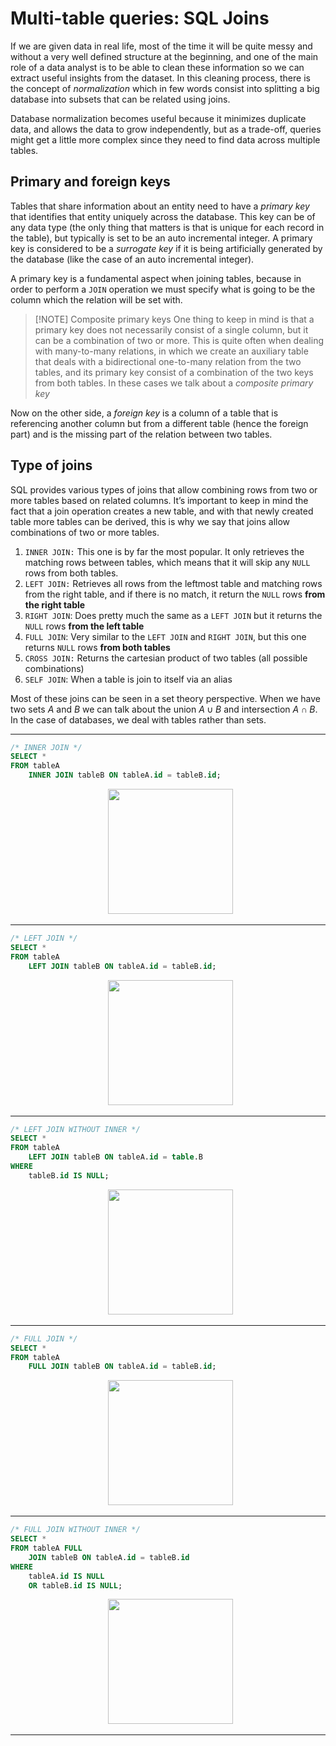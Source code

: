 # Multi-table queries: SQL Joins
If we are given data in real life, most of the time it will be quite messy and without a very well defined structure at the beginning, and one of the main role of a data analyst is to be able to clean these information so we can extract useful insights from the dataset. In this cleaning process, there is the concept of *normalization* which in few words consist into splitting a big database into subsets that can be related using joins. 

Database normalization becomes useful because it minimizes duplicate data, and allows the data to grow independently, but as a trade-off, queries might get a little more complex since they need to find data across multiple tables.

## Primary and foreign keys
Tables that share information about an entity need to have a *primary key* that identifies that entity uniquely across the database. This key can be of any data type (the only thing that matters is that is unique for each record in the table), but typically is set to be an auto incremental integer. A primary key is considered to be a *surrogate key* if it is being artificially generated by the database (like the case of an auto incremental integer).

A primary key is a fundamental aspect when joining tables, because in order to perform a `JOIN` operation we must specify what is going to be the column which the relation will be set with.


> [!NOTE] Composite primary keys
> One thing to keep in mind is that a primary key does not necessarily consist of a single column, but it can be a combination of two or more. This is quite often when dealing with many-to-many relations, in which we create an auxiliary table that deals with a bidirectional one-to-many relation from the two tables, and its primary key consist of a combination of the two keys from both tables. In these cases we talk about a *composite primary key*


Now on the other side, a *foreign key* is a column of a table that is referencing another column but from a different table (hence the foreign part) and is the missing part of the relation between two tables.

## Type of joins
SQL provides various types of joins that allow combining rows from two or more tables based on related columns. It’s important to keep in mind the fact that a join operation creates a new table, and with that newly created table more tables can be derived, this is why we say that  joins allow combinations of two or more tables.
1. `INNER JOIN:` This one is by far the most popular. It only retrieves the matching rows between tables, which means that it will skip any `NULL` rows from both tables.
2. `LEFT JOIN:` Retrieves all rows from the leftmost table and matching rows from the right table, and if there is no match, it return the `NULL` rows **from the right table**
3. `RIGHT JOIN`: Does pretty much the same as a `LEFT JOIN` but it returns the `NULL` rows **from the left table**
4. `FULL JOIN`: Very similar to the `LEFT JOIN` and `RIGHT JOIN`, but this one returns `NULL` rows **from both tables**
5. `CROSS JOIN:` Returns the cartesian product of two tables (all possible combinations)
6. `SELF JOIN`: When a table is join to itself via an alias

Most of these joins can be seen in a set theory perspective. When we have two sets $A$ and $B$ we can talk about the union $A \cup B$ and intersection $A \cap B$. In the case of databases, we deal with tables rather than sets.

---
```sql
/* INNER JOIN */
SELECT *
FROM tableA
    INNER JOIN tableB ON tableA.id = tableB.id;
```

<div align="center">
	  <img src="inner-join.png" width="200">
</div>

---

```sql
/* LEFT JOIN */
SELECT *
FROM tableA
    LEFT JOIN tableB ON tableA.id = tableB.id;
```

<div align="center">
	  <img src="left-join-01.png" width="200">
</div>

---

```sql
/* LEFT JOIN WITHOUT INNER */
SELECT *
FROM tableA
    LEFT JOIN tableB ON tableA.id = table.B
WHERE
    tableB.id IS NULL;
```

<div align="center">
	  <img src="left-join-02.png" width="200">
</div>

---
```sql
/* FULL JOIN */
SELECT *
FROM tableA
    FULL JOIN tableB ON tableA.id = tableB.id;
```

<div align="center">
	  <img src="full-join.png" width="200">
</div>

---

```sql
/* FULL JOIN WITHOUT INNER */
SELECT *
FROM tableA FULL
    JOIN tableB ON tableA.id = tableB.id
WHERE
    tableA.id IS NULL
    OR tableB.id IS NULL;
```

<div align="center">
	  <img src="full-join-02.png" width="200">
</div>

---
